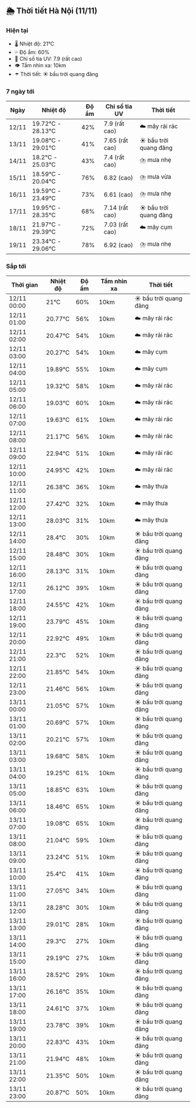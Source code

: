 ## 🌦️ Thời tiết Hà Nội (11/11)

### Hiện tại

- 🌡️ Nhiệt độ: 21℃
- 💦 Độ ẩm: 60%
- 🌟 Chỉ số tia UV: 7.9 (rất cao)
- 👁️ Tầm nhìn xa: 10km
- ☂️ Thời tiết: ☀️ bầu trời quang đãng

### 7 ngày tới

| Ngày | Nhiệt độ | Độ ẩm | Chỉ số tia UV | Thời tiết |
| --- | --- | --- | --- | --- |
| 12/11 | 19.72℃ - 28.13℃ | 42% | 7.9 (rất cao) | ☁️ mây rải rác |
| 13/11 | 19.08℃ - 29.01℃ | 41% | 7.65 (rất cao) | ☀️ bầu trời quang đãng |
| 14/11 | 18.2℃ - 25.03℃ | 43% | 7.4 (rất cao) | ⛈️ mưa nhẹ |
| 15/11 | 18.59℃ - 20.04℃ | 76% | 6.82 (cao) | ⛈️ mưa vừa |
| 16/11 | 19.59℃ - 23.49℃ | 73% | 6.61 (cao) | ⛈️ mưa nhẹ |
| 17/11 | 19.95℃ - 28.35℃ | 68% | 7.14 (rất cao) | ☀️ bầu trời quang đãng |
| 18/11 | 21.97℃ - 29.39℃ | 72% | 7.03 (rất cao) | ☁️ mây cụm |
| 19/11 | 23.34℃ - 29.06℃ | 78% | 6.92 (cao) | ⛈️ mưa nhẹ |

### Sắp tới

| Thời gian | Nhiệt độ | Độ ẩm | Tầm nhìn xa | Thời tiết |
| --- | --- | --- | --- | --- |
| 12/11 00:00 | 21℃ | 60% | 10km | ☀️ bầu trời quang đãng |
| 12/11 01:00 | 20.77℃ | 56% | 10km | ☁️ mây rải rác |
| 12/11 02:00 | 20.47℃ | 54% | 10km | ☁️ mây rải rác |
| 12/11 03:00 | 20.27℃ | 54% | 10km | ☁️ mây cụm |
| 12/11 04:00 | 19.89℃ | 55% | 10km | ☁️ mây cụm |
| 12/11 05:00 | 19.32℃ | 58% | 10km | ☁️ mây rải rác |
| 12/11 06:00 | 19.03℃ | 60% | 10km | ☁️ mây rải rác |
| 12/11 07:00 | 19.63℃ | 61% | 10km | ☁️ mây rải rác |
| 12/11 08:00 | 21.17℃ | 56% | 10km | ☁️ mây rải rác |
| 12/11 09:00 | 22.94℃ | 51% | 10km | ☁️ mây rải rác |
| 12/11 10:00 | 24.95℃ | 42% | 10km | ☁️ mây rải rác |
| 12/11 11:00 | 26.38℃ | 36% | 10km | ☁️ mây thưa |
| 12/11 12:00 | 27.42℃ | 32% | 10km | ☁️ mây thưa |
| 12/11 13:00 | 28.03℃ | 31% | 10km | ☁️ mây thưa |
| 12/11 14:00 | 28.4℃ | 30% | 10km | ☀️ bầu trời quang đãng |
| 12/11 15:00 | 28.48℃ | 30% | 10km | ☀️ bầu trời quang đãng |
| 12/11 16:00 | 28.13℃ | 31% | 10km | ☀️ bầu trời quang đãng |
| 12/11 17:00 | 26.12℃ | 39% | 10km | ☀️ bầu trời quang đãng |
| 12/11 18:00 | 24.55℃ | 42% | 10km | ☀️ bầu trời quang đãng |
| 12/11 19:00 | 23.79℃ | 45% | 10km | ☀️ bầu trời quang đãng |
| 12/11 20:00 | 22.92℃ | 49% | 10km | ☀️ bầu trời quang đãng |
| 12/11 21:00 | 22.3℃ | 52% | 10km | ☀️ bầu trời quang đãng |
| 12/11 22:00 | 21.85℃ | 54% | 10km | ☀️ bầu trời quang đãng |
| 12/11 23:00 | 21.46℃ | 56% | 10km | ☀️ bầu trời quang đãng |
| 13/11 00:00 | 21.05℃ | 57% | 10km | ☀️ bầu trời quang đãng |
| 13/11 01:00 | 20.69℃ | 57% | 10km | ☀️ bầu trời quang đãng |
| 13/11 02:00 | 20.21℃ | 57% | 10km | ☀️ bầu trời quang đãng |
| 13/11 03:00 | 19.68℃ | 58% | 10km | ☀️ bầu trời quang đãng |
| 13/11 04:00 | 19.25℃ | 61% | 10km | ☀️ bầu trời quang đãng |
| 13/11 05:00 | 18.85℃ | 63% | 10km | ☀️ bầu trời quang đãng |
| 13/11 06:00 | 18.46℃ | 65% | 10km | ☀️ bầu trời quang đãng |
| 13/11 07:00 | 19.08℃ | 65% | 10km | ☀️ bầu trời quang đãng |
| 13/11 08:00 | 21.04℃ | 59% | 10km | ☀️ bầu trời quang đãng |
| 13/11 09:00 | 23.24℃ | 51% | 10km | ☀️ bầu trời quang đãng |
| 13/11 10:00 | 25.4℃ | 41% | 10km | ☀️ bầu trời quang đãng |
| 13/11 11:00 | 27.05℃ | 34% | 10km | ☀️ bầu trời quang đãng |
| 13/11 12:00 | 28.28℃ | 30% | 10km | ☀️ bầu trời quang đãng |
| 13/11 13:00 | 29.01℃ | 28% | 10km | ☀️ bầu trời quang đãng |
| 13/11 14:00 | 29.3℃ | 27% | 10km | ☀️ bầu trời quang đãng |
| 13/11 15:00 | 29.19℃ | 27% | 10km | ☀️ bầu trời quang đãng |
| 13/11 16:00 | 28.52℃ | 29% | 10km | ☀️ bầu trời quang đãng |
| 13/11 17:00 | 26.16℃ | 35% | 10km | ☀️ bầu trời quang đãng |
| 13/11 18:00 | 24.61℃ | 37% | 10km | ☀️ bầu trời quang đãng |
| 13/11 19:00 | 23.78℃ | 39% | 10km | ☀️ bầu trời quang đãng |
| 13/11 20:00 | 22.83℃ | 43% | 10km | ☀️ bầu trời quang đãng |
| 13/11 21:00 | 21.94℃ | 48% | 10km | ☀️ bầu trời quang đãng |
| 13/11 22:00 | 21.35℃ | 50% | 10km | ☀️ bầu trời quang đãng |
| 13/11 23:00 | 20.87℃ | 50% | 10km | ☀️ bầu trời quang đãng |
